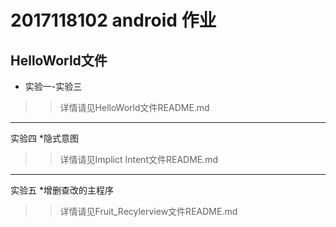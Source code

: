 2017118102 android 作业
=====
HelloWorld文件
-----
* 实验一-实验三
>>详情请见HelloWorld文件README.md

--------
实验四 
*隐式意图
>>详情请见Implict Intent文件README.md

--------
实验五
*增删查改的主程序
>>详情请见Fruit_Recylerview文件README.md
